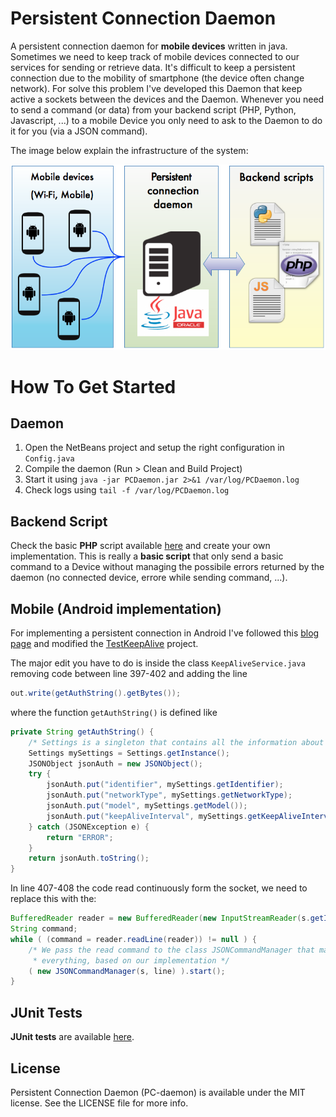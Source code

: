 Persistent Connection Daemon
============================

A persistent connection daemon for **mobile devices** written in java. 
Sometimes we need to keep track of mobile devices connected to our services for sending or retrieve data. 
It's difficult to keep a persistent connection due to the mobility of smartphone (the device often change network). 
For solve this problem I've developed this Daemon that keep active a sockets between the devices and the Daemon.
Whenever you need to send a command (or data) from your backend script (PHP, Python, Javascript, ...) to a mobile Device
you only need to ask to the Daemon to do it for you (via a JSON command).


The image below explain the infrastructure of the system:

![Scheme](environment_scheme.png)

How To Get Started 
==================

Daemon
---------
1. Open the NetBeans project and setup the right configuration in ```Config.java```
2. Compile the daemon (Run > Clean and Build Project)
3. Start it using ```java -jar PCDaemon.jar 2>&1 /var/log/PCDaemon.log```
4. Check logs using ```tail -f /var/log/PCDaemon.log```

Backend Script
---------
Check the basic **PHP** script available [here](/scripts/send-cmd.php) and create your own implementation.
This is really a **basic script** that only send a basic command to a Device without managing the possibile errors 
returned by the daemon (no connected device, errore while sending command, ...).

Mobile (Android implementation)
---------
For implementing a persistent connection in Android I've followed this [blog page](http://devtcg.blogspot.it/2009/01/push-services-implementing-persistent.html)
and modified the [TestKeepAlive](http://code.google.com/p/android-random/source/browse/#svn/trunk/TestKeepAlive) project.

The major edit you have to do is inside the class ```KeepAliveService.java``` removing code between line 397-402
and adding the line
 ```java
out.write(getAuthString().getBytes());
 ```
where the function ```getAuthString()``` is defined like
```Java
private String getAuthString() {
	/* Settings is a singleton that contains all the information about this device */
	Settings mySettings = Settings.getInstance();
	JSONObject jsonAuth = new JSONObject();
	try {
		jsonAuth.put("identifier", mySettings.getIdentifier);
		jsonAuth.put("networkType", mySettings.getNetworkType);
		jsonAuth.put("model", mySettings.getModel());
		jsonAuth.put("keepAliveInterval", mySettings.getKeepAliveInterval);
	} catch (JSONException e) {
		return "ERROR";
	}
	return jsonAuth.toString();
}
```
In line 407-408 the code read continuously form the socket, we need to replace this with the: 
```java
BufferedReader reader = new BufferedReader(new InputStreamReader(s.getInputStream()));
String command;
while ( (command = reader.readLine(reader)) != null ) {
	/* We pass the read command to the class JSONCommandManager that manage 
	 * everything, based on our implementation */
	( new JSONCommandManager(s, line) ).start();
}
```

JUnit Tests
---------
**JUnit tests** are available [here](PC-daemon/test/com/brunocapezzali).

License 
---------
Persistent Connection Daemon (PC-daemon) is available under the MIT license. See the LICENSE file for more info.